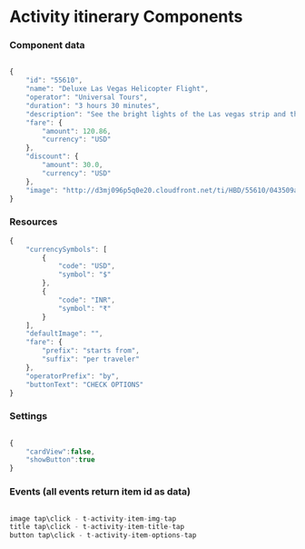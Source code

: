 # Activity itinerary Components

### Component data

```javascript

{
    "id": "55610",
    "name": "Deluxe Las Vegas Helicopter Flight",
    "operator": "Universal Tours",
    "duration": "3 hours 30 minutes",
    "description": "See the bright lights of the Las vegas strip and the surrounding region in 15-minute helicopter flight",
    "fare": {
        "amount": 120.86,
        "currency": "USD"
    },
    "discount": {
        "amount": 30.0,
        "currency": "USD"
    },
    "image": "http://d3mj096p5q0e20.cloudfront.net/ti/HBD/55610/043509a_hb_a_001.jpg"
}

```


### Resources

```javascript
{
    "currencySymbols": [
        {
            "code": "USD",
            "symbol": "$"
        },
        {
            "code": "INR",
            "symbol": "₹"
        }
    ],
    "defaultImage": "",
    "fare": {
        "prefix": "starts from",
        "suffix": "per traveler"
    },
    "operatorPrefix": "by",
    "buttonText": "CHECK OPTIONS"
}

```

### Settings

```javascript

{
    "cardView":false,
    "showButton":true
}


```

### Events (all events return item id as data)

```javascript

image tap\click - t-activity-item-img-tap
title tap\click - t-activity-item-title-tap
button tap\click - t-activity-item-options-tap

```

